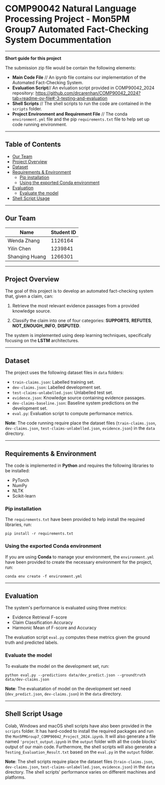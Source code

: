 # COMP90042 Natural Language Processing Project - Mon5PM Group7 Automated Fact-Checking System Docummentation

--------------------------------------------------------------------------------------------------------------------------------------------------------------

**Short guide for this project**

The submission zip file would be contain the following elements:

- **Main Code File** // An ipynb file contains our implementation of the Automated Fact-Checking System.
- **Evaluation Script**// An evluation script provided in COMP90042_2024 repository: https://github.com/drcarenhan/COMP90042_2024?tab=readme-ov-file#-3-testing-and-evaluation
- **Shell Scripts** // The shell scripts to run the code are contained in the `scripts` folder.
- **Project Environment and Requirement File** // The conda `environment.yml` file and the pip `requirements.txt` file to help set up code running environment.

--------------------------------------------------------------------------------------------------------------------------------------------------------------

## Table of Contents

- [Our Team](#our-team)
- [Project Overview](#project-overview)
- [Dataset](#dataset)
- [Requirements & Environment](#requirements--environment)
    - [Pip installation](#pip-installation)
    - [Using the exported Conda environment](#using-the-exported-conda-environment)
- [Evaluation](#evaluation)
    - [Evaluate the model](#evaluate-the-model)
- [Shell Script Usage](#shell-script-usage)

--------------------------------------------------------------------------------------------------------------------------------------------------------------

## Our Team

| Name                   | Student ID       |
| ---------------------- | ---------------- |
| Wenda Zhang            | 1126164          |
| Yilin Chen             | 1239841          |
| Shanqing Huang         | 1266301          |

--------------------------------------------------------------------------------------------------------------------------------------------------------------

## Project Overview

The goal of this project is to develop an automated fact-checking system that, given a claim, can:

1. Retrieve the most relevant evidence passages from a provided knowledge source.

2. Classify the claim into one of four categories: **SUPPORTS**, **REFUTES**, **NOT_ENOUGH_INFO**, **DISPUTED**.

The system is implemented using deep learning techniques, specifically focusing on the **LSTM** architectures.

--------------------------------------------------------------------------------------------------------------------------------------------------------------

## Dataset

The project uses the following dataset files in `data` folders:

- `train-claims.json`: Labelled training set.
- `dev-claims.json`: Labelled development set.
- `test-claims-unlabelled.json`: Unlabelled test set.
- `evidence.json`: Knowledge source containing evidence passages.
- `dev-claims-baseline.json`: Baseline system predictions on the development set.
- `eval.py`: Evaluation script to compute performance metrics.

**Note**: The code running require place the dataset files (`train-claims.json`, `dev-claims.json`, `test-claims-unlabelled.json`, `evidence.json`) in the `data` directory.

--------------------------------------------------------------------------------------------------------------------------------------------------------------

## Requirements & Environment

The code is implemented in **Python** and requires the following libraries to be installed:

- PyTorch
- NumPy
- NLTK
- Scikit-learn


### Pip installation

The `requirements.txt` have been provided to help install the required libraries, run:

```
pip install -r requirements.txt
```

### Using the exported Conda environment

If you are using **Conda** to manage your environment, the `environment.yml` have been provided to create the necessary environment for the project, run:

```
conda env create -f environment.yml
```

--------------------------------------------------------------------------------------------------------------------------------------------------------------

## Evaluation

The system's performance is evaluated using three metrics:

- Evidence Retrieval F-score
- Claim Classification Accuracy
- Harmonic Mean of F-score and Accuracy

The evaluation script `eval.py` computes these metrics given the ground truth and predicted labels.

### Evaluate the model

To evaluate the model on the development set, run:

```
python eval.py --predictions data/dev_predict.json --groundtruth data/dev-claims.json
```

**Note**: The evaluatation of model on the development set need (`dev_predict.json`, `dev-claims.json`) in the `data` directory.

--------------------------------------------------------------------------------------------------------------------------------------------------------------

## Shell Script Usage

Colab, Windows and macOS shell scripts have also been provided in the `scripts` folder. It has hard-coded to install the required packages and run the `Mon5PMGroup7_COMP90042_Project_2024.ipynb`. It will also generate a file named `'project_output.ipynb` in the `output` folder with all the code blocks' output of our main code. Furthermore, the shell scripts will also generate a `Testing_Evaluation_Result.txt` based on the `eval.py` in the `output` folder.

**Note**: The shell scripts require place the dataset files (`train-claims.json`, `dev-claims.json`, `test-claims-unlabelled.json`, `evidence.json`) in the `data` directory. The shell scripts' performance varies on different machines and platforms.
